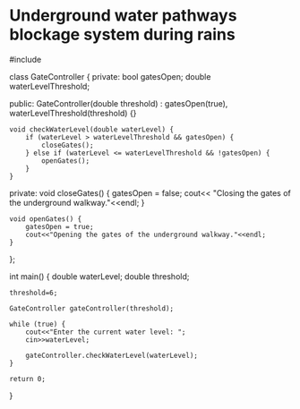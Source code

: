 # Underground water pathways blockage system during rains

#include <iostream>

class GateController {
private:
    bool gatesOpen;
    double waterLevelThreshold;

public:
    GateController(double threshold) : gatesOpen(true), waterLevelThreshold(threshold) {}

    void checkWaterLevel(double waterLevel) {
        if (waterLevel > waterLevelThreshold && gatesOpen) {
            closeGates();
        } else if (waterLevel <= waterLevelThreshold && !gatesOpen) {
            openGates();
        }
    }

private:
    void closeGates() {
        gatesOpen = false;
        cout<< "Closing the gates of the underground walkway."<<endl;
    }

    void openGates() {
        gatesOpen = true;
        cout<<"Opening the gates of the underground walkway."<<endl;
    }
};

int main() {
    double waterLevel;
    double threshold;

    threshold=6;

    GateController gateController(threshold);

    while (true) {
        cout<<"Enter the current water level: ";
        cin>>waterLevel;

        gateController.checkWaterLevel(waterLevel);
    }

    return 0;
}
